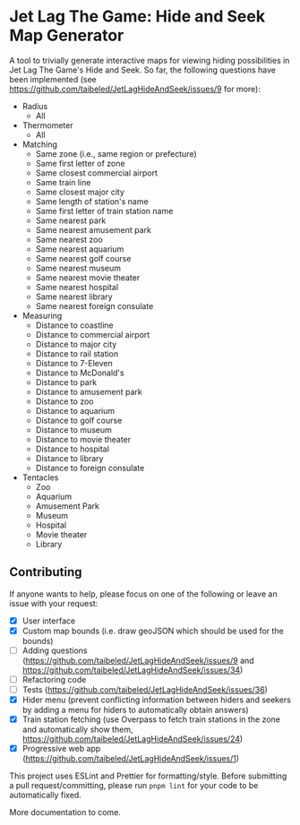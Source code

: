# Jet Lag The Game: Hide and Seek Map Generator

A tool to trivially generate interactive maps for viewing hiding possibilities in Jet Lag The Game's Hide and Seek. So far, the following questions have been implemented (see https://github.com/taibeled/JetLagHideAndSeek/issues/9 for more):

- Radius
  - All
- Thermometer
  - All
- Matching
  - Same zone (i.e., same region or prefecture)
  - Same first letter of zone
  - Same closest commercial airport
  - Same train line
  - Same closest major city
  - Same length of station's name
  - Same first letter of train station name
  - Same nearest park
  - Same nearest amusement park
  - Same nearest zoo
  - Same nearest aquarium
  - Same nearest golf course
  - Same nearest museum
  - Same nearest movie theater
  - Same nearest hospital
  - Same nearest library
  - Same nearest foreign consulate
- Measuring
  - Distance to coastline
  - Distance to commercial airport
  - Distance to major city
  - Distance to rail station
  - Distance to 7-Eleven
  - Distance to McDonald's
  - Distance to park
  - Distance to amusement park
  - Distance to zoo
  - Distance to aquarium
  - Distance to golf course
  - Distance to museum
  - Distance to movie theater
  - Distance to hospital
  - Distance to library
  - Distance to foreign consulate
- Tentacles
  - Zoo
  - Aquarium
  - Amusement Park
  - Museum
  - Hospital
  - Movie theater
  - Library

## Contributing

If anyone wants to help, please focus on one of the following or leave an issue with your request:

- [x] User interface
- [x] Custom map bounds (i.e. draw geoJSON which should be used for the bounds)
- [ ] Adding questions (https://github.com/taibeled/JetLagHideAndSeek/issues/9 and https://github.com/taibeled/JetLagHideAndSeek/issues/34)
- [ ] Refactoring code
- [ ] Tests (https://github.com/taibeled/JetLagHideAndSeek/issues/36)
- [x] Hider menu (prevent conflicting information between hiders and seekers by adding a menu for hiders to automatically obtain answers)
- [x] Train station fetching (use Overpass to fetch train stations in the zone and automatically show them, https://github.com/taibeled/JetLagHideAndSeek/issues/24)
- [x] Progressive web app (https://github.com/taibeled/JetLagHideAndSeek/issues/1)

This project uses ESLint and Prettier for formatting/style. Before submitting a pull request/committing, please run `pnpm lint` for your code to be automatically fixed.

More documentation to come.

